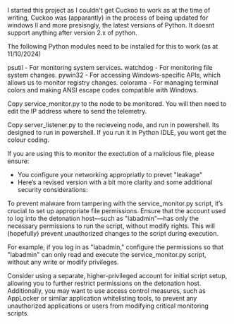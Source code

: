 I started this project as I couldn't get Cuckoo to work as at the time of writing, Cuckoo was (apparantly) in the process of being updated for windows ll and more presisngly,
the latest versions of Python. It doesnt support anything after version 2.x of python.





The following Python modules need to be installed for this to work (as at 11/10/2024)

psutil - For monitoring system services.
watchdog - For monitoring file system changes.
pywin32 - For accessing Windows-specific APIs, which allows us to monitor registry changes.
colorama - For managing terminal colors and making ANSI escape codes compatible with Windows.



Copy service_monitor.py to the node to be monitored. 
You will then need to edit the IP address where to send the telemetry.

Copy server_listener.py to the recieveing node, and run in powershell.
Its designed to run in powershell.
If you run it in Python IDLE, you wont get the colour coding.

If you are using this to monitor the exectution of a malicious file, please ensure:

- You configure your networking appropriatly to prevet "leakage"
- Here’s a revised version with a bit more clarity and some additional security considerations:

To prevent malware from tampering with the service_monitor.py script, it’s crucial to set up appropriate file permissions. 
Ensure that the account used to log into the detonation host—such as "labadmin"—has only the necessary permissions to run the script, without modify rights. 
This will (hopefully) prevent unauthorized changes to the script during execution.

For example, if you log in as "labadmin," configure the permissions so that "labadmin" can only 
read and execute the service_monitor.py script, without any write or modify privileges.

Consider using a separate, higher-privileged account for initial script setup, allowing you to further restrict 
permissions on the detonation host. Additionally, you may want to use access control measures, such as AppLocker or 
similar application whitelisting tools, to prevent any unauthorized applications or users from 
modifying critical monitoring scripts.
